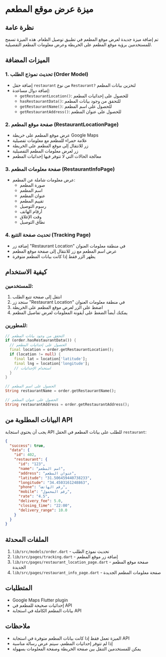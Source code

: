 # ميزة عرض موقع المطعم

## نظرة عامة
تم إضافة ميزة جديدة لعرض موقع المطعم في تطبيق توصيل الطعام. هذه الميزة تسمح للمستخدمين برؤية موقع المطعم على الخريطة وعرض معلومات المطعم التفصيلية.

## الميزات المضافة

### 1. تحديث نموذج الطلب (Order Model)
- إضافة حقل `restaurant` من نوع `Restaurant?` لتخزين بيانات المطعم
- إضافة دوال مساعدة:
  - `getRestaurantLocation()`: للحصول على إحداثيات المطعم
  - `hasRestaurantData()`: للتحقق من وجود بيانات المطعم
  - `getRestaurantName()`: للحصول على اسم المطعم
  - `getRestaurantAddress()`: للحصول على عنوان المطعم

### 2. صفحة موقع المطعم (RestaurantLocationPage)
- عرض موقع المطعم على خريطة Google Maps
- علامة حمراء للمطعم مع معلومات تفصيلية
- زر للانتقال إلى موقع المطعم على الخريطة
- زر لعرض معلومات المطعم التفصيلية
- معالجة الحالات التي لا تتوفر فيها إحداثيات المطعم

### 3. صفحة معلومات المطعم (RestaurantInfoPage)
- عرض معلومات شاملة عن المطعم:
  - صورة المطعم
  - اسم المطعم
  - عنوان المطعم
  - تقييم المطعم
  - رسوم التوصيل
  - أرقام الهاتف
  - وقت الإغلاق
  - نطاق التوصيل

### 4. تحديث صفحة التتبع (Tracking Page)
- إضافة زر "Restaurant Location" في منطقة معلومات العنوان
- عرض اسم المطعم مع زر للانتقال إلى صفحة موقع المطعم
- يظهر الزر فقط إذا كانت بيانات المطعم متوفرة

## كيفية الاستخدام

### للمستخدمين:
1. انتقل إلى صفحة تتبع الطلب
2. ستجد زر "Restaurant Location" في منطقة معلومات العنوان
3. اضغط على الزر لعرض موقع المطعم على الخريطة
4. يمكنك أيضاً الضغط على أيقونة المعلومات لعرض تفاصيل المطعم

### للمطورين:
```dart
// التحقق من وجود بيانات المطعم
if (order.hasRestaurantData()) {
  // الحصول على إحداثيات المطعم
  final location = order.getRestaurantLocation();
  if (location != null) {
    final lat = location['latitude'];
    final lng = location['longitude'];
    // استخدام الإحداثيات
  }
}

// الحصول على اسم المطعم
String restaurantName = order.getRestaurantName();

// الحصول على عنوان المطعم
String restaurantAddress = order.getRestaurantAddress();
```

## البيانات المطلوبة من API

يجب أن يحتوي استجابة API للطلب على بيانات المطعم في الحقل `restaurant`:

```json
{
  "success": true,
  "data": {
    "id": 402,
    "restaurant": {
      "id": "123",
      "name": "اسم المطعم",
      "address": "عنوان المطعم",
      "latitude": "31.506459440738233",
      "longitude": "34.4503161248863",
      "phone": "رقم الهاتف",
      "mobile": "رقم المحمول",
      "rate": "4.5",
      "delivery_fee": 5.0,
      "closing_time": "22:00",
      "delivery_range": 10.0
    }
  }
}
```

## الملفات المحدثة

1. `lib/src/models/order.dart` - تحديث نموذج الطلب
2. `lib/src/pages/tracking.dart` - إضافة زر موقع المطعم
3. `lib/src/pages/restaurant_location_page.dart` - صفحة موقع المطعم الجديدة
4. `lib/src/pages/restaurant_info_page.dart` - صفحة معلومات المطعم الجديدة

## المتطلبات

- Google Maps Flutter plugin
- إحداثيات صحيحة للمطعم في API
- بيانات المطعم الكاملة في استجابة API

## ملاحظات

- الميزة تعمل فقط إذا كانت بيانات المطعم متوفرة في استجابة API
- إذا لم تتوفر إحداثيات المطعم، سيتم عرض رسالة مناسبة
- يمكن للمستخدمين التنقل بين صفحة الخريطة وصفحة المعلومات بسهولة 